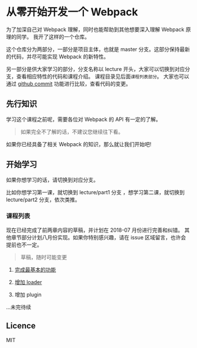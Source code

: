 # 从零开始开发一个 Webpack

为了加深自己对 Webpack 理解，同时也能帮助到其他想要深入理解 Webpack 原理的同学。
我开了这样的一个仓库。

这个仓库分为两部分，一部分是项目主体，也就是 master 分支。这部分保持最新的代码，并尽可能实现 Webpack 的新特性。

另一部分是供大家学习的部分，分支名称以 lecture 开头，大家可以切换到对应分支，查看相应特性的代码和课程介绍。
课程目录见后面`课程列表部分`。 大家也可以通过 [github commit](https://github.com/azl397985856/mono-webpack/commits/master) 功能进行比较，查看代码的变更。

## 先行知识

学习这个课程之前呢，需要各位对 Webpack 的 API 有一定的了解。

> 如果完全不了解的话，不建议您继续往下看。

如果你已经具备了相关 Webpack 的知识，那么就让我们开始吧!

## 开始学习

如果你想学习的话，请切换到对应分支。

比如你想学习第一课，就切换到 lecture/part1 分支 ，想学习第二课，就切换到 lecture/part2 分支，依次类推。

### 课程列表

现在已经完成了前两章内容的草稿，并计划在 2018-07 月份进行完善和纠错。
其他章节部分计划八月份实现。如果你特别感兴趣，请在 issue 区域留言，也许会提前也不一定。

> 草稿，随时可能变更

1.  [完成最基本的功能](https://github.com/azl397985856/mono-webpack/tree/lecture/part-1)

2.  [增加 loader](https://github.com/azl397985856/mono-webpack/tree/lecture/part-2)

3.  增加 plugin

...未完待续

## Licence

MIT
